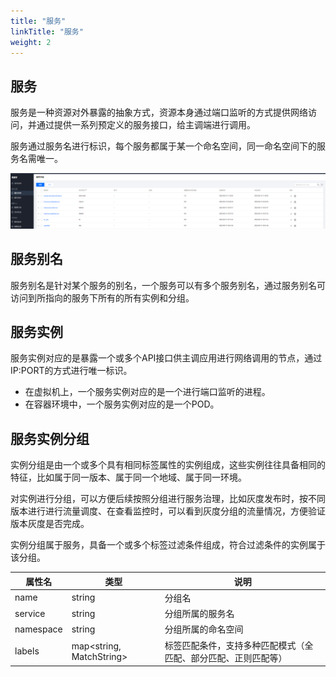 ```yaml
---
title: "服务"
linkTitle: "服务"
weight: 2
---
```


## 服务

服务是一种资源对外暴露的抽象方式，资源本身通过端口监听的方式提供网络访问，并通过提供一系列预定义的服务接口，给主调端进行调用。

服务通过服务名进行标识，每个服务都属于某一个命名空间，同一命名空间下的服务名需唯一。

![](图片/服务/服务控制台.png)

## 服务别名

服务别名是针对某个服务的别名，一个服务可以有多个服务别名，通过服务别名可访问到所指向的服务下所有的所有实例和分组。

## 服务实例

服务实例对应的是暴露一个或多个API接口供主调应用进行网络调用的节点，通过IP:PORT的方式进行唯一标识。

- 在虚拟机上，一个服务实例对应的是一个进行端口监听的进程。
- 在容器环境中，一个服务实例对应的是一个POD。

## 服务实例分组

实例分组是由一个或多个具有相同标签属性的实例组成，这些实例往往具备相同的特征，比如属于同一版本、属于同一个地域、属于同一环境。

对实例进行分组，可以方便后续按照分组进行服务治理，比如灰度发布时，按不同版本进行进行流量调度、在查看监控时，可以看到灰度分组的流量情况，方便验证版本灰度是否完成。

实例分组属于服务，具备一个或多个标签过滤条件组成，符合过滤条件的实例属于该分组。

| 属性名    | 类型                     | 说明                                                         |
| --------- | ------------------------ | ------------------------------------------------------------ |
| name      | string                   | 分组名                                                       |
| service   | string                   | 分组所属的服务名                                             |
| namespace | string                   | 分组所属的命名空间                                           |
| labels    | map<string, MatchString> | 标签匹配条件，支持多种匹配模式（全匹配、部分匹配、正则匹配等） |

